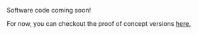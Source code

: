 Software code coming soon!

For now, you can checkout the proof of concept versions [here.](https://github.com/WEkigai/Precius_PreDevelopment)

